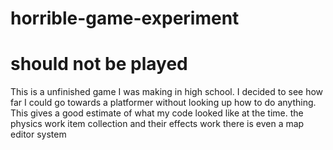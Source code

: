 # horrible-game-experiment
# should not be played
This is a unfinished game I was making in high school. I decided to see how far I could go towards a platformer without looking up how to do anything.
This gives a good estimate of what my code looked like at the time.
the physics work 
item collection and their effects work
there is even a map editor system
